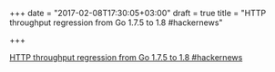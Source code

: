 +++
date = "2017-02-08T17:30:05+03:00"
draft = true
title = "HTTP throughput regression from Go 1.7.5 to 1.8  #hackernews"

+++

<p><a href="https://t.co/X0RicwtT7f">HTTP throughput regression from Go 1.7.5 to 1.8  #hackernews</a></p>
